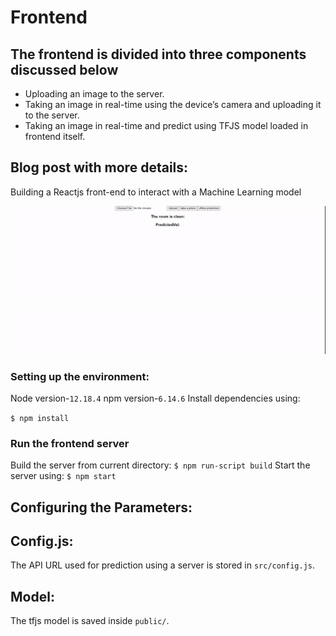 # Frontend
## The frontend is divided into three components discussed below <br>
* Uploading an image to the server.
* Taking an image in real-time using the device’s camera and uploading it to the server.
* Taking an image in real-time and predict using TFJS model loaded in frontend itself.

## Blog post with more details:
Building a Reactjs front-end to interact with a Machine Learning model

![cleanvsmessy](/frontend/Demo.gif)

### Setting up the environment:
Node version-`12.18.4`
npm version-`6.14.6`
Install dependencies using:

```$ npm install```

### Run the frontend server
Build the server from current directory:
```$ npm run-script build```
Start the server using:
```$ npm start```

## Configuring the Parameters:
## Config.js:
The API URL used for prediction using a server is stored in `src/config.js`.
## Model:
The tfjs model is saved inside `public/`.
